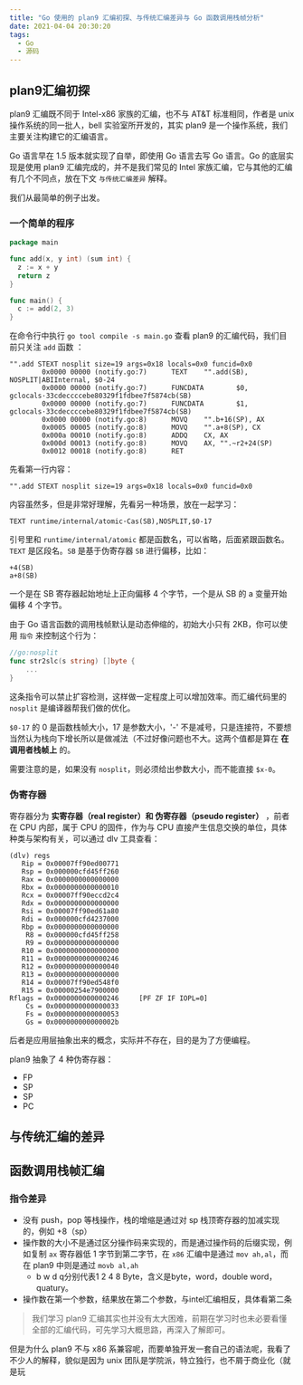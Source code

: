```yaml
---
title: "Go 使用的 plan9 汇编初探、与传统汇编差异与 Go 函数调用栈帧分析"
date: 2021-04-04 20:30:20
tags:
  - Go
  - 源码
---
```


## plan9汇编初探

plan9 汇编既不同于 Intel-x86 家族的汇编，也不与 AT&T 标准相同，作者是 unix 操作系统的同一批人，bell 实验室所开发的，其实 plan9 是一个操作系统，我们主要关注构建它的汇编语言。

Go 语言早在 1.5 版本就实现了自举，即使用 Go 语言去写 Go 语言。Go 的底层实现是使用 plan9 汇编完成的，并不是我们常见的 Intel 家族汇编，它与其他的汇编有几个不同点，放在下文 `与传统汇编差异` 解释。

我们从最简单的例子出发。

### 一个简单的程序

```go
package main

func add(x, y int) (sum int) {
  z := x + y
  return z
}

func main() {
  c := add(2, 3)
}
```

在命令行中执行 `go tool compile -s main.go` 查看 plan9 的汇编代码，我们目前只关注 `add` 函数 ：
```assembly
"".add STEXT nosplit size=19 args=0x18 locals=0x0 funcid=0x0
        0x0000 00000 (notify.go:7)      TEXT    "".add(SB), NOSPLIT|ABIInternal, $0-24
        0x0000 00000 (notify.go:7)      FUNCDATA        $0, gclocals·33cdeccccebe80329f1fdbee7f5874cb(SB)
        0x0000 00000 (notify.go:7)      FUNCDATA        $1, gclocals·33cdeccccebe80329f1fdbee7f5874cb(SB)
        0x0000 00000 (notify.go:8)      MOVQ    "".b+16(SP), AX
        0x0005 00005 (notify.go:8)      MOVQ    "".a+8(SP), CX
        0x000a 00010 (notify.go:8)      ADDQ    CX, AX
        0x000d 00013 (notify.go:8)      MOVQ    AX, "".~r2+24(SP)
        0x0012 00018 (notify.go:8)      RET
```

先看第一行内容：

```assembly
"".add STEXT nosplit size=19 args=0x18 locals=0x0 funcid=0x0
```

内容虽然多，但是非常好理解，先看另一种场景，放在一起学习：

```assembly
TEXT runtime∕internal∕atomic·Cas(SB),NOSPLIT,$0-17
```

引号里和 `runtime/internal/atomic` 都是函数名，可以省略，后面紧跟函数名。`TEXT` 是区段名。`SB` 是基于伪寄存器 `SB` 进行偏移，比如：

```assembly
+4(SB)
a+8(SB)
```

一个是在 SB 寄存器起始地址上正向偏移 4 个字节，一个是从 SB 的 a 变量开始偏移 4 个字节。

由于 Go 语言函数的调用栈帧默认是动态伸缩的，初始大小只有 2KB，你可以使用 `指令` 来控制这个行为：

```go
//go:nosplit
func str2slc(s string) []byte {
    ...
}
```

这条指令可以禁止扩容检测，这样做一定程度上可以增加效率。而汇编代码里的 `nosplit` 是编译器帮我们做的优化。

`$0-17` 的 0 是函数栈帧大小，17 是参数大小，'-' 不是减号，只是连接符，不要想当然认为栈向下增长所以是做减法（不过好像问题也不大。这两个值都是算在 **在调用者栈帧上** 的。

需要注意的是，如果没有 `nosplit`，则必须给出参数大小，而不能直接 `$x-0`。

### 伪寄存器

寄存器分为 **实寄存器（real register）和 伪寄存器（pseudo register）** ，前者在 CPU 内部，属于 CPU 的固件，作为与 CPU 直接产生信息交换的单位，具体种类与架构有关，可以通过 dlv 工具查看：

```
(dlv) regs                                       
   Rip = 0x00007ff90ed00771                      
   Rsp = 0x000000cfd45ff260                      
   Rax = 0x0000000000000000                      
   Rbx = 0x0000000000000010                      
   Rcx = 0x00007ff90eccd2c4                      
   Rdx = 0x0000000000000000                      
   Rsi = 0x00007ff90ed61a80                      
   Rdi = 0x000000cfd4237000                      
   Rbp = 0x0000000000000000                      
    R8 = 0x000000cfd45ff258                      
    R9 = 0x0000000000000000                      
   R10 = 0x0000000000000000                      
   R11 = 0x0000000000000246                      
   R12 = 0x0000000000000040                      
   R13 = 0x0000000000000000                      
   R14 = 0x00007ff90ed548f0                      
   R15 = 0x00000254e7900000                      
Rflags = 0x0000000000000246     [PF ZF IF IOPL=0]
    Cs = 0x0000000000000033                      
    Fs = 0x0000000000000053                      
    Gs = 0x000000000000002b                      
```

后者是应用层抽象出来的概念，实际并不存在，目的是为了方便编程。

plan9 抽象了 4 种伪寄存器：

- FP
- SP
- SP
- PC

## 与传统汇编的差异





## 函数调用栈帧汇编





### 指令差异

- 没有 push，pop 等栈操作，栈的增缩是通过对 sp 栈顶寄存器的加减实现的，例如 +8（sp）
- 操作数的大小不是通过区分操作码来实现的，而是通过操作码的后缀实现，例如复制 `ax` 寄存器低 1 字节到第二字节，在 `x86` 汇编中是通过 `mov ah,al`，而在 plan9 中则是通过 `movb al,ah`
    - b w d q分别代表1 2 4 8 Byte，含义是byte，word，double word，quatury。
- 操作数在第一个参数，结果放在第二个参数，与intel汇编相反，具体看第二条

> 我们学习 plan9 汇编其实也并没有太大困难，前期在学习时也未必要看懂全部的汇编代码，可先学习大概思路，再深入了解即可。

但是为什么 plan9 不与 x86 系兼容呢，而要单独开发一套自己的语法呢，我看了不少人的解释，貌似是因为 unix 团队是学院派，特立独行，也不屑于商业化（就是玩
